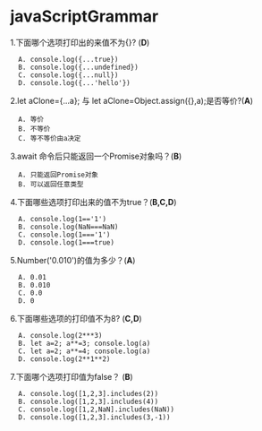 # javaScriptGrammar


1.下面哪个选项打印出的来值不为{}? (**D**)
```
  A. console.log({...true})
  B. console.log({...undefined})
  C. console.log({...null})
  D. console.log({...'hello'})
```
2.let aClone={...a}; 与 let aClone=Object.assign({},a);是否等价?(**A**)
``` 
  A. 等价
  B. 不等价
  C. 等不等价由a决定
```
3.await 命令后只能返回一个Promise对象吗？(**B**)
```
  A. 只能返回Promise对象
  B. 可以返回任意类型
```
4.下面哪些选项打印出来的值不为true？(**B,C,D**)
```
  A. console.log(1=='1')
  B. console.log(NaN===NaN)
  C. console.log(1==='1')
  D. console.log(1===true)
```
5.Number('0.010')的值为多少？(**A**)
```
  A. 0.01
  B. 0.010
  C. 0.0
  D. 0
```
6.下面哪些选项的打印值不为8? (**C,D**)
```
  A. console.log(2***3)
  B. let a=2; a**=3; console.log(a)
  C. let a=2; a**=4; console.log(a)
  D. console.log(2**1**2)
```

7.下面哪个选项打印值为false？ (**B**)
```
  A. console.log([1,2,3].includes(2))
  B. console.log([1,2,3].includes(4))
  C. console.log([1,2,NaN].includes(NaN))
  D. console.log([1,2,3].includes(3,-1))
```
